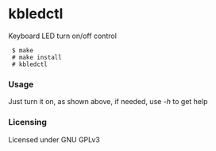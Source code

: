 # kbledctl
Keyboard LED turn on/off control 

~~~
 $ make
 # make install
 # kbledctl
~~~

### Usage
Just turn it on, as shown above, if needed, use *-h* to get help

### Licensing
Licensed under GNU GPLv3
